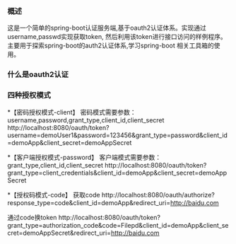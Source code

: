 ### 概述
这是一个简单的spring-boot认证服务端,基于oauth2认证体系。实现通过username,passwd实现获取token,
然后利用该token进行接口访问的样例程序。主要用于探索spring-boot的auth2认证体系,学习spring-boot
相关工具箱的使用。
### 什么是oauth2认证


### 四种授权模式
*【密码授权模式-client】
密码模式需要参数：username,password,grant_type,client_id,client_secret
http://localhost:8080/oauth/token?username=demoUser1&password=123456&grant_type=password&client_id=demoApp&client_secret=demoAppSecret

*【客户端授权模式-password】
客户端模式需要参数：grant_type,client_id,client_secret
http://localhost:8080/oauth/token?grant_type=client_credentials&client_id=demoApp&client_secret=demoAppSecret

*【授权码模式-code】
获取code
http://localhost:8080/oauth/authorize?response_type=code&client_id=demoApp&redirect_uri=http://baidu.com

通过code换token
http://localhost:8080/oauth/token?grant_type=authorization_code&code=Filepd&client_id=demoApp&client_secret=demoAppSecret&redirect_uri=http://baidu.com